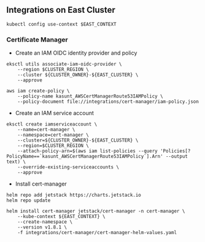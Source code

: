 ## Integrations on East Cluster

```
kubectl config use-context $EAST_CONTEXT
```

### Certificate Manager

* Create an IAM OIDC identity provider and policy

```
eksctl utils associate-iam-oidc-provider \
    --region $CLUSTER_REGION \
    --cluster ${CLUSTER_OWNER}-${EAST_CLUSTER} \
    --approve

aws iam create-policy \
    --policy-name kasunt_AWSCertManagerRoute53IAMPolicy \
    --policy-document file://integrations/cert-manager/iam-policy.json
```

* Create an IAM service account

```
eksctl create iamserviceaccount \
    --name=cert-manager \
    --namespace=cert-manager \
    --cluster=${CLUSTER_OWNER}-${EAST_CLUSTER} \
    --region=$CLUSTER_REGION \
    --attach-policy-arn=$(aws iam list-policies --query 'Policies[?PolicyName==`kasunt_AWSCertManagerRoute53IAMPolicy`].Arn' --output text) \
    --override-existing-serviceaccounts \
    --approve
```

* Install cert-manager

```
helm repo add jetstack https://charts.jetstack.io
helm repo update

helm install cert-manager jetstack/cert-manager -n cert-manager \
    --kube-context ${EAST_CONTEXT} \
    --create-namespace \
    --version v1.8.1 \
    -f integrations/cert-manager/cert-manager-helm-values.yaml
```